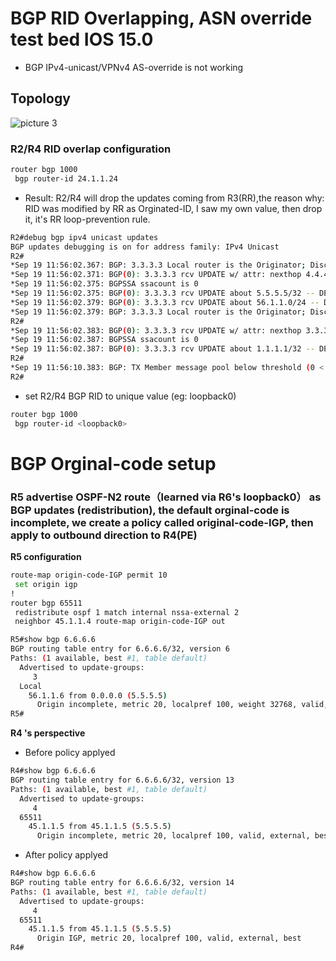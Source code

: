 # BGP RID Overlapping, ASN override test bed IOS 15.0
- BGP IPv4-unicast/VPNv4 AS-override is not working
## Topology
![picture 3](../../images/04ce5de40362fc8149384800973a393dfbecaf31e983ad7a178ca0699b4d471e.png)  
### R2/R4 RID overlap configuration

```bash
router bgp 1000
 bgp router-id 24.1.1.24
```
- Result: R2/R4 will drop the updates coming from R3(RR),the reason why: RID was modified by RR as Orginated-ID, I saw my own value, then drop it, it's RR loop-prevention rule.
```bash
R2#debug bgp ipv4 unicast updates 
BGP updates debugging is on for address family: IPv4 Unicast
R2#
*Sep 19 11:56:02.367: BGP: 3.3.3.3 Local router is the Originator; Discard update
*Sep 19 11:56:02.371: BGP(0): 3.3.3.3 rcv UPDATE w/ attr: nexthop 4.4.4.4, origin ?, localpref 100, metric 0, originator 24.1.1.24, clusterlist 3.3.3.3, merged path 65511, AS_PATH , community , extended community , SSA attribute 
*Sep 19 11:56:02.375: BGPSSA ssacount is 0
*Sep 19 11:56:02.375: BGP(0): 3.3.3.3 rcv UPDATE about 5.5.5.5/32 -- DENIED due to: ORIGINATOR is us;
*Sep 19 11:56:02.379: BGP(0): 3.3.3.3 rcv UPDATE about 56.1.1.0/24 -- DENIED due to: ORIGINATOR is us;
*Sep 19 11:56:02.379: BGP: 3.3.3.3 Local router is the Originator; Discard update
R2#
*Sep 19 11:56:02.383: BGP(0): 3.3.3.3 rcv UPDATE w/ attr: nexthop 3.3.3.3, origin ?, localpref 100, metric 0, originator 24.1.1.24, clusterlist 3.3.3.3, merged path 65511, AS_PATH , community , extended community , SSA attribute 
*Sep 19 11:56:02.387: BGPSSA ssacount is 0
*Sep 19 11:56:02.387: BGP(0): 3.3.3.3 rcv UPDATE about 1.1.1.1/32 -- DENIED due to: ORIGINATOR is us;
R2#
*Sep 19 11:56:10.383: BGP: TX Member message pool below threshold (0 < 0).
R2#
```
- set R2/R4 BGP RID to unique value (eg: loopback0)
```bash
router bgp 1000
 bgp router-id <loopback0>
```

# BGP Orginal-code setup
### R5 advertise OSPF-N2 route（learned via R6's loopback0） as BGP updates (redistribution), the default orginal-code is incomplete, we create a policy called original-code-IGP, then apply to outbound direction to R4(PE)

**R5 configuration** 
```bash
route-map origin-code-IGP permit 10
 set origin igp
!
router bgp 65511
 redistribute ospf 1 match internal nssa-external 2
 neighbor 45.1.1.4 route-map origin-code-IGP out
```

```BASH
R5#show bgp 6.6.6.6
BGP routing table entry for 6.6.6.6/32, version 6
Paths: (1 available, best #1, table default)
  Advertised to update-groups:
     3         
  Local
    56.1.1.6 from 0.0.0.0 (5.5.5.5)
      Origin incomplete, metric 20, localpref 100, weight 32768, valid, sourced, best
R5#
```
**R4 's perspective**

- Before policy applyed
```bash
R4#show bgp 6.6.6.6
BGP routing table entry for 6.6.6.6/32, version 13
Paths: (1 available, best #1, table default)
  Advertised to update-groups:
     4         
  65511
    45.1.1.5 from 45.1.1.5 (5.5.5.5)
      Origin incomplete, metric 20, localpref 100, valid, external, best
```
- After policy applyed
```bash      
R4#show bgp 6.6.6.6
BGP routing table entry for 6.6.6.6/32, version 14
Paths: (1 available, best #1, table default)
  Advertised to update-groups:
     4         
  65511
    45.1.1.5 from 45.1.1.5 (5.5.5.5)
      Origin IGP, metric 20, localpref 100, valid, external, best
R4#
```